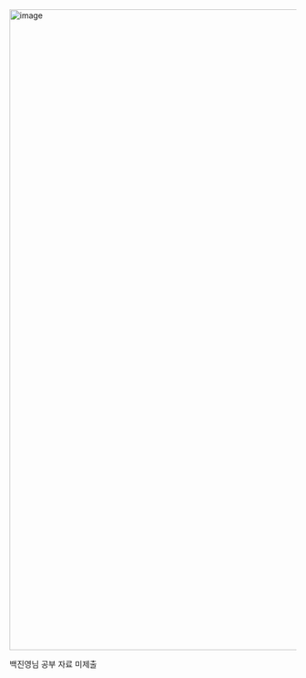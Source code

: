 <img width="1125" alt="image" src="https://github.com/mingzzi96/js-deep-dive-study/assets/134386378/68aeba67-675a-4c09-acb2-c55bf66f1f05">

백진영님 공부 자료 미제출
